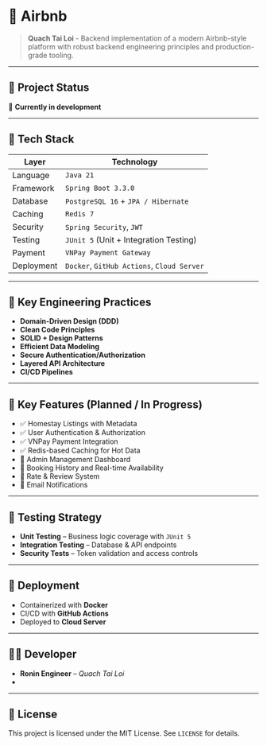 # 🏡 Airbnb 

> **Quach Tai Loi** - Backend implementation of a modern Airbnb-style platform with robust backend engineering principles and production-grade tooling.

---

## 📌 Project Status

🚧 **Currently in development**

---

## 🚀 Tech Stack

| Layer         | Technology                            |
|---------------|----------------------------------------|
| Language      | `Java 21`                              |
| Framework     | `Spring Boot 3.3.0`                    |
| Database      | `PostgreSQL 16` + `JPA / Hibernate`    |
| Caching       | `Redis 7`                              |
| Security      | `Spring Security`, `JWT`               |
| Testing       | `JUnit 5` (Unit + Integration Testing) |
| Payment       | `VNPay Payment Gateway`                |
| Deployment    | `Docker`, `GitHub Actions`, `Cloud Server` |

---

## 🧠 Key Engineering Practices

- **Domain-Driven Design (DDD)**
- **Clean Code Principles**
- **SOLID + Design Patterns**
- **Efficient Data Modeling**
- **Secure Authentication/Authorization**
- **Layered API Architecture**
- **CI/CD Pipelines**

---

## 🔧 Key Features (Planned / In Progress)

- ✅ Homestay Listings with Metadata
- ✅ User Authentication & Authorization
- ✅ VNPay Payment Integration
- ✅ Redis-based Caching for Hot Data
- 🔄 Admin Management Dashboard
- 🔄 Booking History and Real-time Availability
- 🔄 Rate & Review System
- 🔄 Email Notifications

---

## 🧪 Testing Strategy

- **Unit Testing** – Business logic coverage with `JUnit 5`
- **Integration Testing** – Database & API endpoints
- **Security Tests** – Token validation and access controls

---

## 🚢 Deployment

- Containerized with **Docker**
- CI/CD with **GitHub Actions**
- Deployed to **Cloud Server**

---

## 👨‍💻 Developer

- **Ronin Engineer** – _Quach Tai Loi_
- 

---

## 📄 License

This project is licensed under the MIT License. See `LICENSE` for details.
